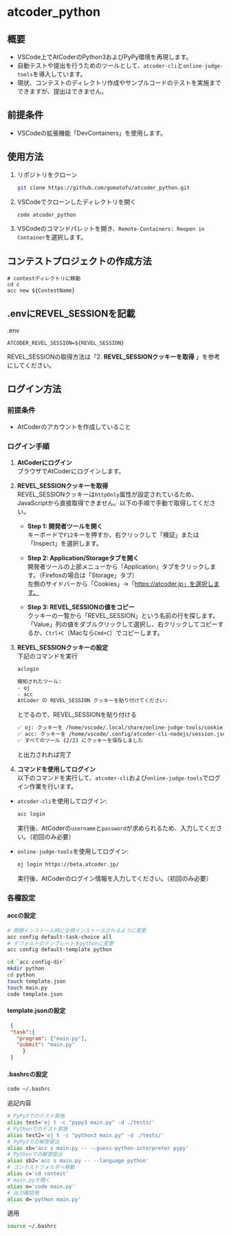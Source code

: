 # atcoder_python

## 概要
- VSCode上でAtCoderのPython3およびPyPy環境を再現します。
- 自動テストや提出を行うためのツールとして、`atcoder-cli`と`online-judge-tools`を導入しています。
- 現状、コンテストのディレクトリ作成やサンプルコードのテストを実施までできますが、提出はできません。

## 前提条件

- VSCodeの拡張機能「DevContainers」を使用します。

## 使用方法

1. リポジトリをクローン

   ```bash
   git clone https://github.com/gomatofu/atcoder_python.git
   ```

2. VSCodeでクローンしたディレクトリを開く

   ```bash
   code atcoder_python
   ```

3. VSCodeのコマンドパレットを開き、```Remote-Containers: Reopen in Container```を選択します。

## コンテストプロジェクトの作成方法
```
# contestディレクトリに移動
cd c
acc new ${ContestName}
```

## .envにREVEL_SESSIONを記載
.env
```
ATCODER_REVEL_SESSION=${REVEL_SESSION}
```
REVEL_SESSIONの取得方法は「2. **REVEL_SESSIONクッキーを取得** 」を参考にしてください。

## ログイン方法

### 前提条件
- AtCoderのアカウントを作成していること

### ログイン手順

1. **AtCoderにログイン**  
   ブラウザでAtCoderにログインします。

2. **REVEL_SESSIONクッキーを取得**  
   REVEL_SESSIONクッキーは`httpOnly`属性が設定されているため、JavaScriptから直接取得できません。以下の手順で手動で取得してください。

   - **Step 1: 開発者ツールを開く**  
     キーボードで`F12`キーを押すか、右クリックして「検証」または「Inspect」を選択します。

   - **Step 2: Application/Storageタブを開く**  
     開発者ツールの上部メニューから「Application」タブをクリックします。（Firefoxの場合は「Storage」タブ）  
     左側のサイドバーから「Cookies」→「https://atcoder.jp」を選択します。

   - **Step 3: REVEL_SESSIONの値をコピー**  
     クッキーの一覧から「REVEL_SESSION」という名前の行を探します。  
     「Value」列の値をダブルクリックして選択し、右クリックしてコピーするか、`Ctrl+C`（Macなら`Cmd+C`）でコピーします。

3. **REVEL_SESSIONクッキーの設定**\
   下記のコマンドを実行
   ```bash
   aclogin
   ```

   ```bash
   検知されたツール:
   - oj
   - acc
   AtCoder の REVEL_SESSION クッキーを貼り付けてください:
   ```
   とでるので、REVEL_SESSIONを貼り付ける
   ```bash
   ✅ oj: クッキーを /home/vscode/.local/share/online-judge-tools/cookie.jar に保存しました
   ✅ acc: クッキーを /home/vscode/.config/atcoder-cli-nodejs/session.json に保存しました
   ✅ すべてのツール (2/2) にクッキーを保存しました
   ```
   と出力されれば完了

4. **コマンドを使用してログイン**  
以下のコマンドを実行して、`atcoder-cli`および`online-judge-tools`でログイン作業を行います。

- `atcoder-cli`を使用してログイン:
    ```bash
    acc login
    ```
    実行後、AtCoderの`username`と`password`が求められるため、入力してください。（初回のみ必要）

- `online-judge-tools`を使用してログイン:
    ```bash
    oj login https://beta.atcoder.jp/
    ```
    実行後、AtCoderのログイン情報を入力してください。（初回のみ必要）
### 各種設定
#### accの設定
```bash
# 問題インストール時に全問インストールされるように変更
acc config default-task-choice all
# デフォルトのテンプレートをpythonに変更
acc config default-template python
```

```bash
cd `acc config-dir`
mkdir python
cd python
touch template.json
touch main.py
code template.json
```

#### template.jsonの設定
```json
 {
 "task":{
   "program": ["main.py"],
   "submit": "main.py"
     }
 }
```

#### .bashrcの設定
```bash
code ~/.bashrc
```

追記内容
```bash
# PyPy3でのテスト実施
alias test='oj t -c "pypy3 main.py" -d ./tests/'
# Pythonでのテスト実施
alias test2='oj t -c "python3 main.py" -d ./tests/'
# PyPy3での解答提出
alias sb='acc s main.py -- --guess-python-interpreter pypy'
# Pythonでの解答提出
alias sb2='acc s main.py -- --language python'
# コンテストフォルダへ移動
alias c='cd contest'
# main.pyを開く
alias o='code main.py'
# 出力確認用
alias d='python main.py'
```
適用
```bash
source ~/.bashrc
```
